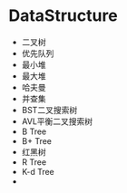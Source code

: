 # DataStructure
* 二叉树
* 优先队列
* 最小堆
* 最大堆
* 哈夫曼
* 并查集
* BST二叉搜索树
* AVL平衡二叉搜索树
* B Tree
* B+ Tree
* 红黑树
* R Tree
* K-d Tree
* 
